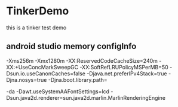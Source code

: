 # TinkerDemo
this is a tinker test demo
## android studio memory configInfo

-Xms256m
-Xmx1280m
-XX:ReservedCodeCacheSize=240m
-XX:+UseConcMarkSweepGC
-XX:SoftRefLRUPolicyMSPerMB=50
-Dsun.io.useCanonCaches=false
-Djava.net.preferIPv4Stack=true
-Djna.nosys=true
-Djna.boot.library.path=

-da
-Dawt.useSystemAAFontSettings=lcd
-Dsun.java2d.renderer=sun.java2d.marlin.MarlinRenderingEngine



